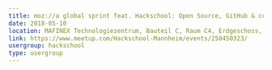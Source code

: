 ```yaml
---
title: moz://a global sprint feat. Hackschool: Open Source, GitHub & co. (day I)
date: 2018-05-10
location: MAFINEX Technologiezentrum, Bauteil C, Raum C4, Erdgeschoss, Mannheim
link: https://www.meetup.com/Hackschool-Mannheim/events/250450323/
usergroup: hackschool
type: usergroup
---
```

